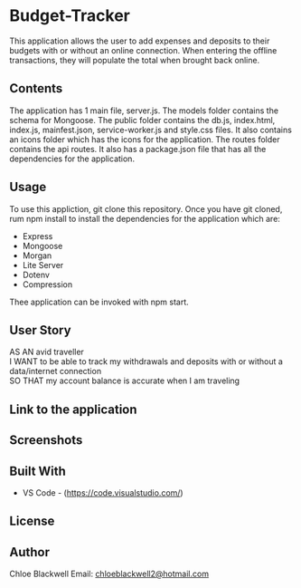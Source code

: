 # Budget-Tracker

This application allows the user to add expenses and deposits to their budgets with or without an online connection. When entering the offline transactions, they will populate the total when brought back online. 

## Contents 

The application has 1 main file, server.js. The models folder contains the schema for Mongoose. The public folder contains the db.js, index.html, index.js, mainfest.json, service-worker.js and style.css files. It also contains an icons folder which has the icons for the application. The routes folder contains the api routes. It also has a package.json file that has all the dependencies for the application. 

## Usage 

To use this appliction, git clone this repository. Once you have git cloned, rum npm install to install the dependencies for the application which are: 

* Express
* Mongoose
* Morgan 
* Lite Server
* Dotenv
* Compression

Thee application can be invoked with npm start. 

## User Story 

AS AN avid traveller<br>
I WANT to be able to track my withdrawals and deposits with or without a data/internet connection<br>
SO THAT my account balance is accurate when I am traveling

## Link to the application 

## Screenshots 

## Built With 

* VS Code - (https://code.visualstudio.com/)

## License 

## Author 

Chloe Blackwell
Email: chloeblackwell2@hotmail.com
